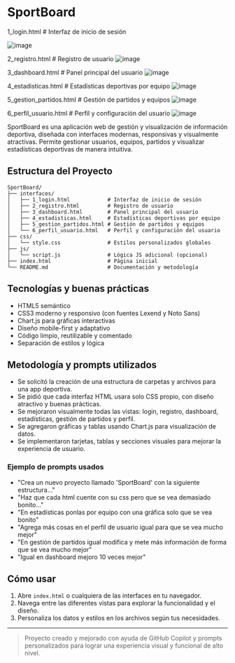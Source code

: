 # SportBoard
1_login.html            # Interfaz de inicio de sesión


![image](https://github.com/user-attachments/assets/20f5e150-23f3-4190-aad2-04ecd2c219a8)

2_registro.html         # Registro de usuario
![image](https://github.com/user-attachments/assets/1428c1ce-07a6-489f-a3e0-4ac5893fbf27)

3_dashboard.html        # Panel principal del usuario
![image](https://github.com/user-attachments/assets/013f05bb-a82a-46e5-9449-107b87327362)

4_estadisticas.html     # Estadísticas deportivas por equipo
![image](https://github.com/user-attachments/assets/8843679b-2a99-40cb-a371-86aa7b5d32c7)

5_gestion_partidos.html # Gestión de partidos y equipos
![image](https://github.com/user-attachments/assets/aa1e4441-06e4-4d41-bc54-74cfa6e259f3)

6_perfil_usuario.html   # Perfil y configuración del usuario
![image](https://github.com/user-attachments/assets/79c4ff14-c320-4966-8b24-1ba94ce730a1)

SportBoard es una aplicación web de gestión y visualización de información deportiva, diseñada con interfaces modernas, responsivas y visualmente atractivas. Permite gestionar usuarios, equipos, partidos y visualizar estadísticas deportivas de manera intuitiva.

## Estructura del Proyecto

```
SportBoard/
├── interfaces/
│   ├── 1_login.html            # Interfaz de inicio de sesión
│   ├── 2_registro.html         # Registro de usuario
│   ├── 3_dashboard.html        # Panel principal del usuario
│   ├── 4_estadisticas.html     # Estadísticas deportivas por equipo
│   ├── 5_gestion_partidos.html # Gestión de partidos y equipos
│   └── 6_perfil_usuario.html   # Perfil y configuración del usuario
├── css/
│   └── style.css               # Estilos personalizados globales
├── js/
│   └── script.js               # Lógica JS adicional (opcional)
├── index.html                  # Página inicial
└── README.md                   # Documentación y metodología
```

## Tecnologías y buenas prácticas
- HTML5 semántico
- CSS3 moderno y responsivo (con fuentes Lexend y Noto Sans)
- Chart.js para gráficas interactivas
- Diseño mobile-first y adaptativo
- Código limpio, reutilizable y comentado
- Separación de estilos y lógica

## Metodología y prompts utilizados
- Se solicitó la creación de una estructura de carpetas y archivos para una app deportiva.
- Se pidió que cada interfaz HTML usara solo CSS propio, con diseño atractivo y buenas prácticas.
- Se mejoraron visualmente todas las vistas: login, registro, dashboard, estadísticas, gestión de partidos y perfil.
- Se agregaron gráficas y tablas usando Chart.js para visualización de datos.
- Se implementaron tarjetas, tablas y secciones visuales para mejorar la experiencia de usuario.

### Ejemplo de prompts usados
- "Crea un nuevo proyecto llamado 'SportBoard' con la siguiente estructura..."
- "Haz que cada html cuente con su css pero que se vea demasiado bonito..."
- "En estadísticas ponlas por equipo con una gráfica solo que se vea bonito"
- "Agrega más cosas en el perfil de usuario igual para que se vea mucho mejor"
- "En gestión de partidos igual modifica y mete más información de forma que se vea mucho mejor"
- "Igual en dashboard mejoro 10 veces mejor"

## Cómo usar
1. Abre `index.html` o cualquiera de las interfaces en tu navegador.
2. Navega entre las diferentes vistas para explorar la funcionalidad y el diseño.
3. Personaliza los datos y estilos en los archivos según tus necesidades.

---

> Proyecto creado y mejorado con ayuda de GitHub Copilot y prompts personalizados para lograr una experiencia visual y funcional de alto nivel.
